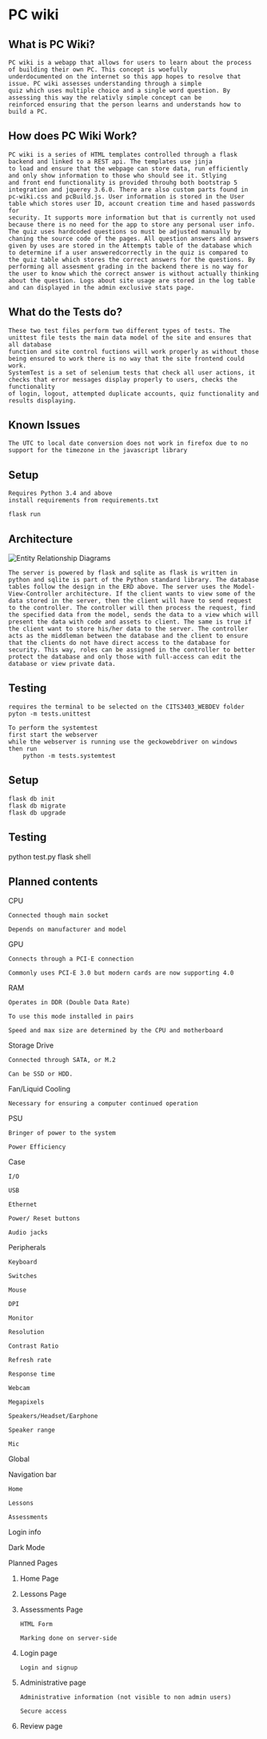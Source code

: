# PC wiki

## What is PC Wiki?

    PC wiki is a webapp that allows for users to learn about the process of building their own PC. This concept is woefully
    underdocumented on the internet so this app hopes to resolve that issue. PC wiki assesses understanding through a simple
    quiz which uses multiple choice and a single word question. By assessing this way the relativly simple concept can be
    reinforced ensuring that the person learns and understands how to build a PC.

## How does PC Wiki Work?

    PC wiki is a series of HTML templates controlled through a flask backend and linked to a REST api. The templates use jinja
    to load and ensure that the webpage can store data, run efficiently and only show information to those who should see it. Stlying
    and front end functionality is provided throuhg both bootstrap 5 integration and jquerey 3.6.0. There are also custom parts found in
    pc-wiki.css and pcBuild.js. User information is stored in the User table which stores user ID, account creation time and hased passwords for
    security. It supports more information but that is currently not used because there is no need for the app to store any personal user info.
    The quiz uses hardcoded questions so must be adjusted manually by chaning the source code of the pages. All question answers and answers
    given by uses are stored in the Attempts table of the database which to determine if a user answeredcorrectly in the quiz is compared to
    the quiz table which stores the correct answers for the questions. By performing all assesment grading in the backend there is no way for
    the user to know which the correct answer is without actually thinking about the question. Logs about site usage are stored in the log table
    and can displayed in the admin exclusive stats page.

## What do the Tests do?

    These two test files perform two different types of tests. The unittest file tests the main data model of the site and ensures that all database
    function and site control fuctions will work properly as without those being ensured to work there is no way that the site frontend could work.
    SystemTest is a set of selenium tests that check all user actions, it checks that error messages display properly to users, checks the functionality
    of login, logout, attempted duplicate accounts, quiz functionality and results displaying.

## Known Issues

    The UTC to local date conversion does not work in firefox due to no support for the timezone in the javascript library

## Setup

    Requires Python 3.4 and above
    install requirements from requirements.txt

    flask run

## Architecture

![Entity Relationship Diagrams](./ERD.png)

    The server is powered by flask and sqlite as flask is written in python and sqlite is part of the Python standard library. The database tables follow the design in the ERD above. The server uses the Model-View-Controller architecture. If the client wants to view some of the data stored in the server, then the client will have to send request to the controller. The controller will then process the request, find the specified data from the model, sends the data to a view which will present the data with code and assets to client. The same is true if the client want to store his/her data to the server. The controller acts as the middleman between the database and the client to ensure that the clients do not have direct access to the database for security. This way, roles can be assigned in the controller to better protect the database and only those with full-access can edit the database or view private data.

## Testing

    requires the terminal to be selected on the CITS3403_WEBDEV folder
    pyton -m tests.unittest

    To perform the systemtest
    first start the webserver
    while the webserver is running use the geckowebdriver on windows
    then run
        python -m tests.systemtest

## Setup

    flask db init
    flask db migrate
    flask db upgrade

## Testing

python test.py
flask shell

## Planned contents

CPU

    Connected though main socket

    Depends on manufacturer and model

GPU

    Connects through a PCI-E connection

    Commonly uses PCI-E 3.0 but modern cards are now supporting 4.0

RAM

    Operates in DDR (Double Data Rate)

    To use this mode installed in pairs

    Speed and max size are determined by the CPU and motherboard

Storage Drive

    Connected through SATA, or M.2

    Can be SSD or HDD.

Fan/Liquid Cooling

    Necessary for ensuring a computer continued operation

PSU

    Bringer of power to the system

    Power Efficiency

Case

    I/O

    USB

    Ethernet

    Power/ Reset buttons

    Audio jacks

Peripherals

    Keyboard

    Switches

    Mouse

    DPI

    Monitor

    Resolution

    Contrast Ratio

    Refresh rate

    Response time

    Webcam

    Megapixels

    Speakers/Headset/Earphone

    Speaker range

    Mic

Global

Navigation bar

    Home

    Lessons

    Assessments

Login info

Dark Mode

Planned Pages

1. Home Page

2. Lessons Page

3. Assessments Page

    ```
    HTML Form

    Marking done on server-side
    ```

4. Login page

    ```
    Login and signup
    ```

5. Administrative page

    ```
    Administrative information (not visible to non admin users)

    Secure access
    ```

6. Review page
